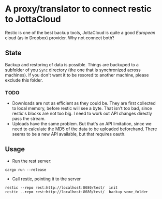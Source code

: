 # A proxy/translator to connect restic to JottaCloud

Restic is one of the best backup tools, JottaCloud is quite a good _European_ cloud (as in Dropbox) provider. Why not connect both?

## State

Backup and restoring of data is possible. Things are backuped to a subfolder of you `Sync` directory (the one that is synchronized across machines). If you don't want it to be resored to another machine, please exclude this folder.

### TODO

* Downloads are not as efficient as they could be. They are first collected to local memory, before restic will see a byte. That isn't too bad, since restic's blocks are not too big. I need to work out API changes directly pass the stream.
* Uploads have the same problem. But that's an API limitation, since we need to calculate the MD5 of the data to be uploaded beforehand. There seems to be a new API available, but that requires oauth.

## Usage

* Run the rest server:
```
cargo run --release
```
* Call restic, pointing it to the server
```
restic --repo rest:http://localhost:8080/test/  init
restic --repo rest:http://localhost:8080/test/  backup some_folder
```